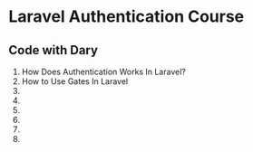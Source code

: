 # Laravel Authentication Course

## Code with Dary

1. How Does Authentication Works In Laravel?
2. How to Use Gates In Laravel
3.
4.
5.
6.
7.
8.
